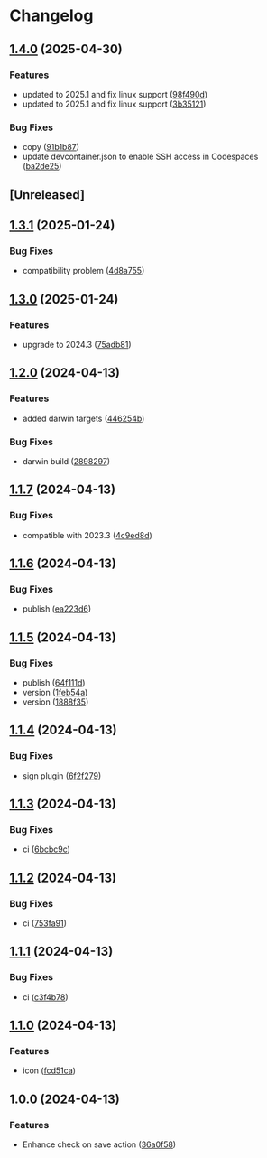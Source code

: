 # Changelog

## [1.4.0](https://github.com/atty303/dioxus-intellij/compare/v1.3.1...v1.4.0) (2025-04-30)


### Features

* updated to 2025.1 and fix linux support ([98f490d](https://github.com/atty303/dioxus-intellij/commit/98f490d2c80af867307e2cd6429c0443eb833089))
* updated to 2025.1 and fix linux support ([3b35121](https://github.com/atty303/dioxus-intellij/commit/3b351210ce1282852a88a2657c46ef2220f5ee76))


### Bug Fixes

* copy ([91b1b87](https://github.com/atty303/dioxus-intellij/commit/91b1b877c2f367b45bc2b4e0e03a0161df60a697))
* update devcontainer.json to enable SSH access in Codespaces ([ba2de25](https://github.com/atty303/dioxus-intellij/commit/ba2de258ffbba3cd3eeef19bdcec6adb977dfcbc))

## [Unreleased]

## [1.3.1](https://github.com/atty303/dioxus-intellij/compare/v1.3.0...v1.3.1) (2025-01-24)


### Bug Fixes

* compatibility problem ([4d8a755](https://github.com/atty303/dioxus-intellij/commit/4d8a755b2b0dc7402595545abc160fe2361103ef))

## [1.3.0](https://github.com/atty303/dioxus-intellij/compare/v1.2.0...v1.3.0) (2025-01-24)


### Features

* upgrade to 2024.3 ([75adb81](https://github.com/atty303/dioxus-intellij/commit/75adb818b1594d819becfb5656e308c74495f8c6))

## [1.2.0](https://github.com/atty303/dioxus-intellij/compare/v1.1.7...v1.2.0) (2024-04-13)


### Features

* added darwin targets ([446254b](https://github.com/atty303/dioxus-intellij/commit/446254b2820de34558ce35510f6e58d3a3515f2c))


### Bug Fixes

* darwin build ([2898297](https://github.com/atty303/dioxus-intellij/commit/28982970def0d6c8a049fed414fd465c8d57148f))

## [1.1.7](https://github.com/atty303/dioxus-intellij/compare/v1.1.6...v1.1.7) (2024-04-13)


### Bug Fixes

* compatible with 2023.3 ([4c9ed8d](https://github.com/atty303/dioxus-intellij/commit/4c9ed8d5e24515affd072b9a7bf0faa0ca98945a))

## [1.1.6](https://github.com/atty303/dioxus-intellij/compare/v1.1.5...v1.1.6) (2024-04-13)


### Bug Fixes

* publish ([ea223d6](https://github.com/atty303/dioxus-intellij/commit/ea223d642d0dd2d85e9d63b4bc9b3c93a49d3361))

## [1.1.5](https://github.com/atty303/dioxus-intellij/compare/v1.1.4...v1.1.5) (2024-04-13)


### Bug Fixes

* publish ([64f111d](https://github.com/atty303/dioxus-intellij/commit/64f111d9e7b233e422d1cb82bee850133b40eff0))
* version ([1feb54a](https://github.com/atty303/dioxus-intellij/commit/1feb54a2db52b5d861f1a6d2451dda32d1f6ce08))
* version ([1888f35](https://github.com/atty303/dioxus-intellij/commit/1888f350d47618130761f141ed45e4e2d2437d1c))

## [1.1.4](https://github.com/atty303/dioxus-intellij/compare/v1.1.3...v1.1.4) (2024-04-13)


### Bug Fixes

* sign plugin ([6f2f279](https://github.com/atty303/dioxus-intellij/commit/6f2f279e0c06f43bc94d2b058ecd18e8aed178ee))

## [1.1.3](https://github.com/atty303/dioxus-intellij/compare/v1.1.2...v1.1.3) (2024-04-13)


### Bug Fixes

* ci ([6bcbc9c](https://github.com/atty303/dioxus-intellij/commit/6bcbc9cd30385e77073ca4a8280992ef6254d681))

## [1.1.2](https://github.com/atty303/dioxus-intellij/compare/v1.1.1...v1.1.2) (2024-04-13)


### Bug Fixes

* ci ([753fa91](https://github.com/atty303/dioxus-intellij/commit/753fa9176de9bd846092b0564fbcbc8fdcc463e7))

## [1.1.1](https://github.com/atty303/dioxus-intellij/compare/v1.1.0...v1.1.1) (2024-04-13)


### Bug Fixes

* ci ([c3f4b78](https://github.com/atty303/dioxus-intellij/commit/c3f4b78b598e05d98802572ddcd9b07f4a55ce03))

## [1.1.0](https://github.com/atty303/dioxus-intellij/compare/v1.0.0...v1.1.0) (2024-04-13)


### Features

* icon ([fcd51ca](https://github.com/atty303/dioxus-intellij/commit/fcd51ca12cb4d7cf65eb12f37544e980c3eab657))

## 1.0.0 (2024-04-13)


### Features

* Enhance check on save action ([36a0f58](https://github.com/atty303/dioxus-intellij/commit/36a0f580e8ccd0ef8d28b5416209545abe9ca3ca))
